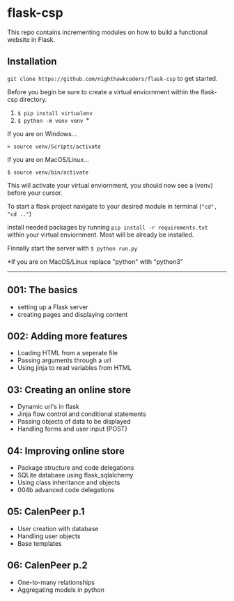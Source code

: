 # flask-csp

This repo contains incrementing modules on how to build a functional website in Flask.

## Installation
``` git clone https://github.com/nighthawkcoders/flask-csp ``` to get started.

Before you begin be sure to create a virtual enviornment within the flask-csp directory.
1. ```$ pip install virtualenv ```
2. ```$ python -m venv venv ```*

If you are on Windows...

```> source venv/Scripts/activate ``` 

If you are on MacOS/Linux...

```$ source venv/bin/activate ```

This will activate your virtual enviornment, you should now see a (venv) before your cursor.


To start a flask project navigate to your desired module in terminal (```"cd", "cd .."```)

install needed packages by running
```pip install -r requirements.txt ``` within your virtual enviornment. Most will be already be installed.

Finnally start the server with ```$ python run.py ```

*If you are on MacOS/Linux replace "python" with "python3"

***


## 001: The basics
- setting up a Flask server
- creating pages and displaying content

## 002: Adding more features
- Loading HTML from a seperate file
- Passing arguments through a url
- Using jinja to read variables from HTML

## 03: Creating an online store
- Dynamic url's in flask
- Jinja flow control and conditional statements
- Passing objects of data to be displayed
- Handling forms and user input (POST)

## 04: Improving online store
- Package structure and code delegations
- SQLite database using flask_sqlalchemy
- Using class inheritance and objects
- 004b advanced code delegations

## 05: CalenPeer p.1
- User creation with database
- Handling user objects
- Base templates

## 06: CalenPeer p.2
- One-to-many relationships
- Aggregating models in python

